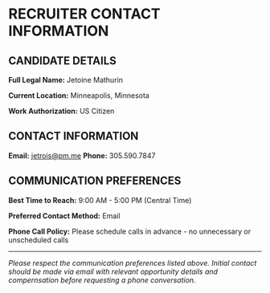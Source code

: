 # RECRUITER CONTACT INFORMATION

## CANDIDATE DETAILS

**Full Legal Name:** Jetoine Mathurin

**Current Location:** Minneapolis, Minnesota

**Work Authorization:** US Citizen

## CONTACT INFORMATION

**Email:** jetrois@pm.me
**Phone:** 305.590.7847

## COMMUNICATION PREFERENCES

**Best Time to Reach:** 9:00 AM - 5:00 PM (Central Time)

**Preferred Contact Method:** Email

**Phone Call Policy:** Please schedule calls in advance - no unnecessary or unscheduled calls

---

*Please respect the communication preferences listed above. Initial contact should be made via email with relevant opportunity details and compernsation before requesting a phone conversation.*
